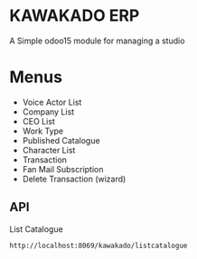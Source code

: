 # KAWAKADO ERP

A Simple odoo15 module for managing a studio


# Menus

 - Voice Actor List
 - Company List
 - CEO List
 - Work Type
 - Published Catalogue
 - Character List
 - Transaction
 - Fan Mail Subscription
 - Delete Transaction (wizard)

## API
List Catalogue

    http://localhost:8069/kawakado/listcatalogue

